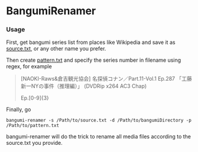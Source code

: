 # BangumiRenamer

### Usage

First, get bangumi series list from places like Wikipedia and save it as [source.txt](https://github.com/NSFish/BangumiRenamer/blob/master/TestCase/source.txt), or any other name you prefer.

Then create [pattern.txt](https://github.com/NSFish/BangumiRenamer/blob/master/TestCase/pattern.txt) and specify the series number in filename using regex, for example

> [NAOKI-Raws&倉吉観光協会] 名探偵コナン／Part.11-Vol.1 Ep.287 「工藤新一NYの事件（推理編）」 (DVDRip x264 AC3 Chap)
>
> Ep.[0-9]{3}

Finally, go

```shell
bangumi-renamer -s /Path/to/source.txt -d /Path/to/bangumiDirectory -p /Path/to/pattern.txt
```

bangumi-renamer will do the trick to rename all media files according to the source.txt you provide.